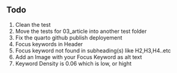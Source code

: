 ## Todo

1. Clean the test
2. Move the tests for 03_article into another test folder
3. Fix the quarto github publish deployement
4. Focus keywords in Header
5. Focus keyword not found in subheading(s) like H2,H3,H4..etc
6. Add an Image with your Focus Keyword as alt text
7. Keyword Density is 0.06 which is low, or hight
